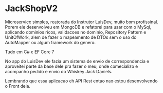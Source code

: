 # JackShopV2

Microservico simples, reatorada do Instrutor LuisDev, muito bom profissinal. Porem ele desenvolveu em MongoDB e refatorei para usar com o MySql, aplicando dominios ricos, validacoes no dominio, Repository Pattern e UnitOfWork, alem de fazer o mapeamento de DTOs sem o uso do AutoMapper ou algum framework do genero.

Tudo em C# e EF Core 7

No app do LuisDev ele fazia um sistema de envio de correspondencia e aproveitei parte da base dele pra fazer o meu, onde comecializo e acompanho pedido e envio do Whiskey Jack Daniels.

Lembrando que essa aplicacao eh API Rest entao nao estou desenvolvendo o Front dela.
